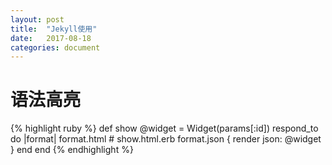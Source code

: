 ```yaml
---
layout: post
title:  "Jekyll使用"
date:   2017-08-18
categories: document
---
```

# 语法高亮

{% highlight ruby %}
def show
  @widget = Widget(params[:id])
  respond_to do |format|
    format.html # show.html.erb
    format.json { render json: @widget }
  end
end
{% endhighlight %}
